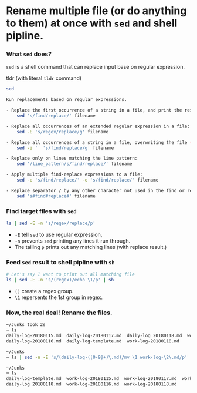 # Rename multiple file (or do anything to them) at once  with `sed` and shell pipline.

### What `sed` does?

`sed` is a shell command that can replace input base on regular expression.

tldr (with literal `tldr` command)
```bash
sed

Run replacements based on regular expressions.

- Replace the first occurrence of a string in a file, and print the result:
    sed 's/find/replace/' filename

- Replace all occurrences of an extended regular expression in a file:
    sed -E 's/regex/replace/g' filename

- Replace all occurrences of a string in a file, overwriting the file (i.e. in-place):
    sed -i '' 's/find/replace/g' filename

- Replace only on lines matching the line pattern:
    sed '/line_pattern/s/find/replace/' filename

- Apply multiple find-replace expressions to a file:
    sed -e 's/find/replace/' -e 's/find/replace/' filename

- Replace separator / by any other character not used in the find or replace patterns, e.g., #:
    sed 's#find#replace#' filename
```



### Find target files with `sed`

```bash
ls | sed -E -n 's/regex/replace/p'
```

- `-E` tell  `sed` to use regular expression,
- `-n` prevents `sed` printing any lines it run through.
- The tailing `p` prints out any matching lines (with replace result.)



### Feed `sed` result to shell pipline with `sh`

```bash
# Let's say I want to print out all matching file
ls | sed -E -n 's/(regex)/echo \1/p' | sh
```

- `()` create a regex group.
- `\1` repersents the 1st group in regex.



### Now, the real deal! Rename the files.

```bash
~/Junks took 2s
➜ ls
daily-log-20180115.md  daily-log-20180117.md  daily-log 20180118.md  work-log-template.md
daily-log-20180116.md  daily-log-template.md  work-log-20180118.md

~/Junks
➜ ls | sed -n -E 's/(daily-log-([0-9]+)\.md)/mv \1 work-log-\2\.md/p' | sh

~/Junks
➜ ls
daily-log-template.md  work-log-20180115.md  work-log-20180117.md  work-log-template.md
daily-log 20180118.md  work-log-20180116.md  work-log-20180118.md
```









